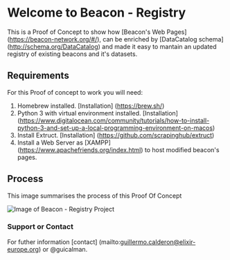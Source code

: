# Welcome to Beacon - Registry

This is a Proof of Concept to show how [Beacon's Web Pages] (https://beacon-network.org/#/), can be enriched by [DataCatalog schema] (http://schema.org/DataCatalog) and made it easy to mantain an updated registry of existing beacons and it's datasets.

## Requirements

For this Proof of concept to work you will need:
1. Homebrew installed. [Installation] (https://brew.sh/)
2. Python 3 with virtual environment installed. [Installation] (https://www.digitalocean.com/community/tutorials/how-to-install-python-3-and-set-up-a-local-programming-environment-on-macos)
3. Install Extruct. [Installation] (https://github.com/scrapinghub/extruct)
4. Install a Web Server as [XAMPP] (https://www.apachefriends.org/index.html) to host modified beacon's pages.

## Process
This image summarises the process of this Proof Of Concept

![Image of Beacon - Registry Project](http://gdurl.com/MJFd)


### Support or Contact

For futher information [contact] (mailto:guillermo.calderon@elixir-europe.org) or @guicalman.

